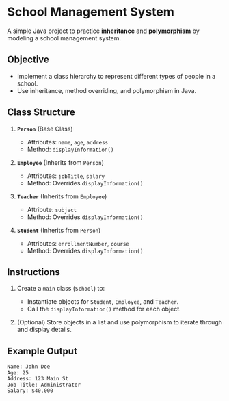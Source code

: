 # School Management System

A simple Java project to practice **inheritance** and **polymorphism** by modeling a school management system.

## Objective

- Implement a class hierarchy to represent different types of people in a school.
- Use inheritance, method overriding, and polymorphism in Java.

## Class Structure

1. **`Person`** (Base Class)
    - Attributes: `name`, `age`, `address`
    - Method: `displayInformation()`

2. **`Employee`** (Inherits from `Person`)
    - Attributes: `jobTitle`, `salary`
    - Method: Overrides `displayInformation()`

3. **`Teacher`** (Inherits from `Employee`)
    - Attribute: `subject`
    - Method: Overrides `displayInformation()`

4. **`Student`** (Inherits from `Person`)
    - Attributes: `enrollmentNumber`, `course`
    - Method: Overrides `displayInformation()`

## Instructions

1. Create a `main` class (`School`) to:
    - Instantiate objects for `Student`, `Employee`, and `Teacher`.
    - Call the `displayInformation()` method for each object.

2. (Optional) Store objects in a list and use polymorphism to iterate through and display details.

## Example Output

```text
Name: John Doe  
Age: 25  
Address: 123 Main St  
Job Title: Administrator  
Salary: $40,000  
